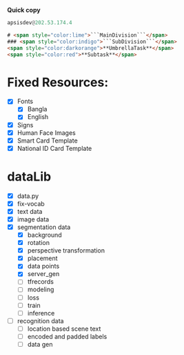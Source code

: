 **Quick copy** 

```python
apsisdev@202.53.174.4
```



```html
# <span style="color:lime">```MainDivision```</span>
### <span style="color:indigo">```SubDivision```</span>
<span style="color:darkorange">**UmbrellaTask**</span> 
<span style="color:red">**Subtask**</span>
```

# 

# Fixed Resources:

- [x] Fonts
    - [x] Bangla
    - [x] English
- [x] Signs
- [x] Human Face Images
- [x] Smart Card Template
- [x] National ID Card Template

# dataLib
- [x] data.py
- [x] fix-vocab
- [x] text data
- [x] image data
- [x] segmentation data
  - [x] background
  - [x] rotation
  - [x] perspective transformation
  - [x] placement
  - [x] data points
  - [x] server_gen
  - [ ] tfrecords
  - [ ] modeling
  - [ ] loss
  - [ ] train
  - [ ] inference
- [ ] recognition data
  - [ ] location based scene text
  - [ ] encoded and padded labels
  - [ ] data gen
